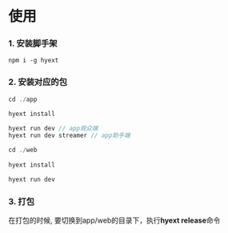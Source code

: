 # 使用
### 1. 安装脚手架
`
npm i -g hyext
`

### 2. 安装对应的包

```javascript
cd ./app

hyext install

hyext run dev // app观众端
hyext run dev streamer // app助手端

```

```javascript
cd ./web
   
hyext install

hyext run dev
```

### 3. 打包

在打包的时候, 要切换到app/web的目录下，执行**hyext release**命令
